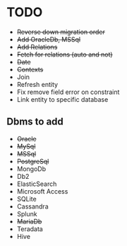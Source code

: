 # TODO

- ~~Reverse down migration order~~
- ~~Add OracleDb, MSSql~~
- ~~Add Relations~~
- ~~Fetch for relations (auto and not)~~
- ~~Date~~
- ~~Contexts~~
- Join
- Refresh entity
- Fix remove field error on constraint
- Link entity to specific database

## Dbms to add

- ~~Oracle~~
- ~~MySql~~
- ~~MSSql~~
- ~~PostgreSql~~
- MongoDb
- Db2
- ElasticSearch
- Microsoft Access
- SQLite
- Cassandra
- Splunk
- ~~MariaDb~~
- Teradata
- Hive
